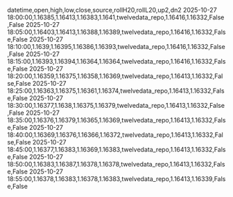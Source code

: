 datetime,open,high,low,close,source,rollH20,rollL20,up2,dn2
2025-10-27 18:00:00,1.16385,1.16413,1.16383,1.1641,twelvedata_repo,1.16416,1.16332,False,False
2025-10-27 18:05:00,1.16403,1.16413,1.16388,1.16389,twelvedata_repo,1.16416,1.16332,False,False
2025-10-27 18:10:00,1.1639,1.16395,1.16386,1.16393,twelvedata_repo,1.16416,1.16332,False,False
2025-10-27 18:15:00,1.16393,1.16394,1.16364,1.16364,twelvedata_repo,1.16416,1.16332,False,False
2025-10-27 18:20:00,1.16359,1.16375,1.16358,1.16369,twelvedata_repo,1.16413,1.16332,False,False
2025-10-27 18:25:00,1.16363,1.16375,1.16361,1.16374,twelvedata_repo,1.16413,1.16332,False,False
2025-10-27 18:30:00,1.16377,1.1638,1.16375,1.16379,twelvedata_repo,1.16413,1.16332,False,False
2025-10-27 18:35:00,1.16376,1.16379,1.16365,1.16369,twelvedata_repo,1.16413,1.16332,False,False
2025-10-27 18:40:00,1.16369,1.16376,1.16366,1.16372,twelvedata_repo,1.16413,1.16332,False,False
2025-10-27 18:45:00,1.16377,1.16383,1.16369,1.16383,twelvedata_repo,1.16413,1.16332,False,False
2025-10-27 18:50:00,1.16383,1.16387,1.16378,1.16378,twelvedata_repo,1.16413,1.16332,False,False
2025-10-27 18:55:00,1.16378,1.16383,1.16378,1.16383,twelvedata_repo,1.16413,1.16339,False,False
